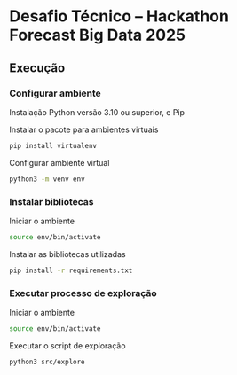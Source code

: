 # Desafio Técnico – Hackathon Forecast Big Data 2025

## Execução

### Configurar ambiente

Instalação Python versão 3.10 ou superior, e Pip

Instalar o pacote para ambientes virtuais

```bash
pip install virtualenv
```

Configurar ambiente virtual

```bash
python3 -m venv env
```

### Instalar bibliotecas

Iniciar o ambiente

```bash
source env/bin/activate
```

Instalar as bibliotecas utilizadas

```bash
pip install -r requirements.txt
```

### Executar processo de exploração

Iniciar o ambiente

```bash
source env/bin/activate
```

Executar o script de exploração

```bash
python3 src/explore
```
